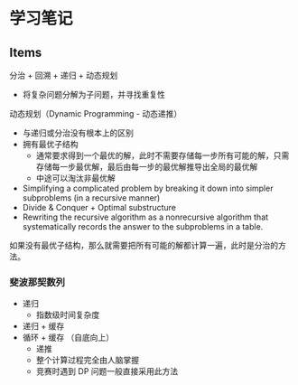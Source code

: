 # 学习笔记

## Items

分治 + 回溯 + 递归 + 动态规划
- 将复杂问题分解为子问题，并寻找重复性


动态规划（Dynamic Programming - 动态递推）
- 与递归或分治没有根本上的区别
- 拥有最优子结构
  - 通常要求得到一个最优的解，此时不需要存储每一步所有可能的解，只需存储每一步最优解，最后由每一步的最优解推导出全局的最优解
  - 中途可以淘汰非最优解
- Simplifying a complicated problem by breaking it down into simpler subproblems (in a recursive manner)
- Divide & Conquer + Optimal substructure
- Rewriting the recursive algorithm as a nonrecursive algorithm that systematically records the answer to the subproblems in a table. 


如果没有最优子结构，那么就需要把所有可能的解都计算一遍，此时是分治的方法。


### 斐波那契数列

- 递归
  - 指数级时间复杂度
- 递归 + 缓存
- 循环 + 缓存 （自底向上）
  - 递推
  - 整个计算过程完全由人脑掌握
  - 竞赛时遇到 DP 问题一般直接采用此方法